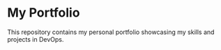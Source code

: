 # My Portfolio
This repository contains my personal portfolio showcasing my skills and projects in DevOps.
